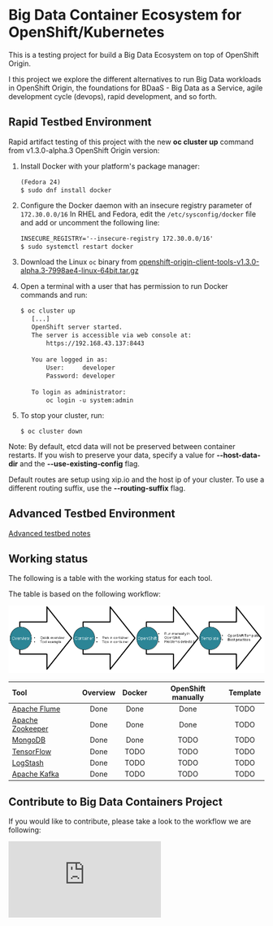 # Big Data Container Ecosystem for OpenShift/Kubernetes

This is a testing project for build a Big Data Ecosystem on top of OpenShift 
Origin.

I this project we explore the different alternatives to run Big Data workloads
in OpenShift Origin, the foundations for BDaaS - Big Data as a Service, agile
development cycle (devops), rapid development, and so forth.

## Rapid Testbed Environment

Rapid artifact testing of this project with the new **oc cluster up** command 
from v1.3.0-alpha.3 OpenShift Origin version:

1. Install Docker with your platform's package manager:

    ``````
    (Fedora 24)
    $ sudo dnf install docker
    ``````

2. Configure the Docker daemon with an insecure registry parameter of
`172.30.0.0/16` In RHEL and Fedora, edit the `/etc/sysconfig/docker` file and 
add or uncomment the following line:

    ``````
    INSECURE_REGISTRY='--insecure-registry 172.30.0.0/16'
    $ sudo systemctl restart docker
    ``````

3. Download the Linux `oc` binary from
   [openshift-origin-client-tools-v1.3.0-alpha.3-7998ae4-linux-64bit.tar.gz](https://github.com/openshift/origin/releases/download/v1.3.0-alpha.3/openshift-origin-client-tools-v1.3.0-alpha.3-7998ae4-linux-64bit.tar.gz)

4. Open a terminal with a user that has permission to run Docker commands and
   run:

    ``````
    $ oc cluster up
       [...]
       OpenShift server started.
       The server is accessible via web console at:
           https://192.168.43.137:8443

       You are logged in as:
           User:     developer
           Password: developer

       To login as administrator:
           oc login -u system:admin
    ``````

5. To stop your cluster, run:

    ``````
    $ oc cluster down
    ``````

Note: By default, etcd data will not be preserved between container restarts.
If you wish to preserve your data, specify a value for **--host-data-dir** and the
**--use-existing-config** flag.


Default routes are setup using xip.io and the host ip of your cluster. To use a
different routing suffix, use the **--routing-suffix** flag.

## Advanced Testbed Environment

[Advanced testbed notes](testbed/README.md)

## Working status

The following is a table with the working status for each tool.

The table is based on the following workflow:

![Tool workflow](https://github.com/bigcontainer/bigcontainer.github.io/blob/master/images/tool-working-flow.png)

| Tool | Overview | Docker | OpenShift manually | Template |
| :--  |:--------:|:------:|:------------------:|:--------:|
|[Apache Flume](flume/README.md)| Done | Done | Done | TODO |
|[Apache Zookeeper](zookeeper/README.md)| Done | Done | Done | TODO |
|[MongoDB](mongodb/README.md)| Done | Done | TODO | TODO |
|[TensorFlow](tensorflow/README.md)| Done | TODO | TODO | TODO |
|[LogStash](logstash/README.md)| Done | TODO | TODO | TODO |
|[Apache Kafka](kafka/README.md)| Done | TODO | TODO | TODO |


## Contribute to Big Data Containers Project

If you would like to contribute, please take a look to the workflow we are
following:

![Big Data Containers Project workflow](https://github.com/bigcontainer/docs/blob/master/git-workflow.md)


